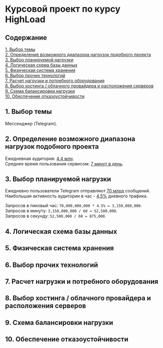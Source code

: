 # Курсовой проект по курсу HighLoad

## Содержание

[1. Выбор темы](#1) <br>
[2. Определение возможного диапазона нагрузок подобного проекта](#2) <br>
[3. Выбор планируемой нагрузки](#3) <br>
[4. Логическая схема базы данных](#4) <br>
[5. Физическая система хранения](#5) <br>
[6. Выбор прочих технологий](#6) <br>
[7. Расчет нагрузки и потребного оборудования](#7) <br>
[8. Выбор хостинга / облачного провайдера и расположения серверов](#8) <br>
[9. Схема балансировки нагрузки](#9) <br>
[10. Обеспечение отказоустойчивости](#10) <br>

## 1. <a name="1"></a> Выбор темы

Мессенджер (Telegram).

## 2. <a name="2"></a> Определение возможного диапазона нагрузок подобного проекта

Ежедневная аудитория: [4.4 млн](https://exlibris.ru/news/telegram-2020-auditoriya-i-kanaly/). <br>
Среднее время пользования сервисом: [7 минут в день](https://exlibris.ru/news/telegram-2020-auditoriya-i-kanaly/).

## 3. <a name="3"></a> Выбор планируемой нагрузки

Ежедневно пользователи Telegram отправляют [70 млрд](https://relayto.com/relayto/telegram-open-network-ton-ico-whitepaper-6kf4rycn/pdf) сообщений. <br>
Наибольшая активность аудитории в час - [4.5%](https://popsters.ru/blog/post/aktivnost-auditorii-v-socialnyh-setyah-issledovanie-2019) дневного трафика. <br>

Запросов в пиковый час: `70,000,000,000 * 4.5% = 3,150,000,000`. <br>
Запросов в минуту: `3,150,000,000 / 60 = 52,500,000`. <br>
Запросов в секунду: `52,500,000 / 60 = 875,000`.

## 4. <a name="4"></a> Логическая схема базы данных

## 5. <a name="5"></a> Физическая система хранения

## 6. <a name="6"></a> Выбор прочих технологий

## 7. <a name="7"></a> Расчет нагрузки и потребного оборудования

## 8. <a name="8"></a> Выбор хостинга / облачного провайдера и расположения серверов

## 9. <a name="9"></a> Схема балансировки нагрузки

## 10. <a name="10"></a> Обеспечение отказоустойчивости